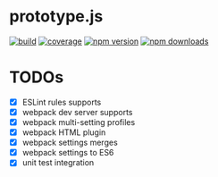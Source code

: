 # prototype.js
[![build](https://travis-ci.org/jimzhan/kernel.js.svg?branch=master)](https://travis-ci.org/jimzhan/kernel.js)
[![coverage](https://coveralls.io/repos/github/jimzhan/kernel.js/badge.svg?branch=master)](https://coveralls.io/github/jimzhan/kernel.js?branch=master)
[![npm version](https://img.shields.io/npm/v/kernel.js.svg?style=flat-square)](https://www.npmjs.com/package/kernel.js)
[![npm downloads](https://img.shields.io/npm/dm/kernel.js.svg?style=flat-square)](https://www.npmjs.com/package/kernel.js)

TODOs
=====
- [x] ESLint rules supports
- [x] webpack dev server supports
- [x] webpack multi-setting profiles
- [x] webpack HTML plugin
- [x] webpack settings merges
- [x] webpack settings to ES6 
- [x] unit test integration
